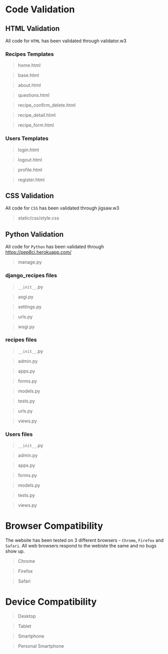 # Code Validation 
## HTML Validation 
All code for `HTML` has been validated through validator.w3
### Recipes Templates
> home.html

> base.html

> about.html

> questions.html

> recipe_confirm_delete.html

> recipe_detail.html 

> recipe_form.html

### Users Templates
> login.html

> logout.html

> profile.html

> register.html

## CSS Validation 
All code for `CSS` has been validated through jigsaw.w3
> static/css/style.css

## Python Validation
All code for `Python` has been validated through https://pep8ci.herokuapp.com/
> manage.py 

### django_recipes files 
> `__init__`.py

> asgi.py 

> settings.py

> urls.py 

> wsgi.py

### recipes files 
> `__init__`.py

> admin.py 

> apps.py

> forms.py

> models.py

> tests.py

> urls.py

> views.py 

### Users files 
> `__init__`.py

> admin.py 

> apps.py

> forms.py

> models.py

> tests.py

> views.py 

# Browser Compatibility
The website has been tested on 3 different browsers - `Chrome`, `Firefox` and `Safari`. All web browsers respond to the webiste the same and no bugs show up.
> Chrome 

> Firefox

> Safari

# Device Compatibility
> Desktop 

> Tablet

> Smartphone 

> Personal Smartphone 